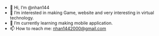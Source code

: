 - 👋 Hi, I’m @nhan144
- 👀 I’m interested in making Game, website and very interesting in virtual technology.
- 🌱 I’m currently learning making mobile application.
- 📫 How to reach me: nhan1442000@gmail.com

<!---
nhan144/nhan144 is a ✨ special ✨ repository because its `README.md` (this file) appears on your GitHub profile.
You can click the Preview link to take a look at your changes.
--->

